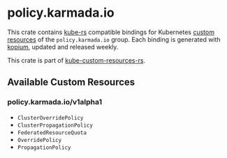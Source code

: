 <!--
SPDX-FileCopyrightText: The kube-custom-resources-rs Authors
SPDX-License-Identifier: 0BSD
 -->

# policy.karmada.io

This crate contains [kube-rs](https://kube.rs/) compatible bindings for Kubernetes [custom resources](https://kubernetes.io/docs/tasks/extend-kubernetes/custom-resources/custom-resource-definitions/) of the `policy.karmada.io` group. Each binding is generated with [kopium](https://github.com/kube-rs/kopium), updated and released weekly.

This crate is part of [kube-custom-resources-rs](https://github.com/metio/kube-custom-resources-rs).

## Available Custom Resources

### policy.karmada.io/v1alpha1
- `ClusterOverridePolicy`
- `ClusterPropagationPolicy`
- `FederatedResourceQuota`
- `OverridePolicy`
- `PropagationPolicy`
